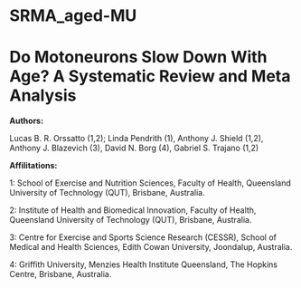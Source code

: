 # SRMA_aged-MU

# Do Motoneurons Slow Down With Age? A Systematic Review and Meta Analysis

**Authors:**

Lucas B. R. Orssatto (1,2); Linda Pendrith (1), Anthony J. Shield (1,2), Anthony J. Blazevich (3), David N. Borg (4), Gabriel S. Trajano (1,2)

**Affilitations:**

1: School of Exercise and Nutrition Sciences, Faculty of Health, Queensland University of Technology (QUT), Brisbane, Australia.

2: Institute of Health and Biomedical Innovation, Faculty of Health, Queensland University of Technology (QUT), Brisbane, Australia.

3: Centre for Exercise and Sports Science Research (CESSR), School of Medical and Health Sciences, Edith Cowan University, Joondalup, Australia.

4: Griffith University, Menzies Health Institute Queensland, The Hopkins Centre, Brisbane, Australia. 

